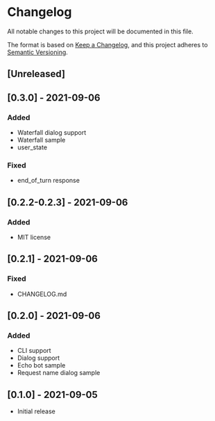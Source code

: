 # Changelog
All notable changes to this project will be documented in this file.

The format is based on [Keep a Changelog](https://keepachangelog.com/en/1.0.0/),
and this project adheres to [Semantic Versioning](https://semver.org/spec/v2.0.0.html).


## [Unreleased]

## [0.3.0] - 2021-09-06

### Added
- Waterfall dialog support
- Waterfall sample
- user_state

### Fixed
- end_of_turn response

## [0.2.2-0.2.3] - 2021-09-06

### Added
- MIT license

## [0.2.1] - 2021-09-06

### Fixed
- CHANGELOG.md

## [0.2.0] - 2021-09-06

### Added
- CLI support
- Dialog support
- Echo bot sample
- Request name dialog sample

## [0.1.0] - 2021-09-05

- Initial release
